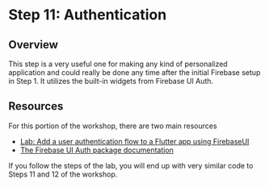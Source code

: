 # Step 11: Authentication

## Overview

This step is a very useful one for making any kind of personalized application and could really be done any time after the initial Firebase setup in Step 1. It utilizes the built-in widgets from Firebase UI Auth.

## Resources

For this portion of the workshop, there are two main resources

- [Lab: Add a user authentication flow to a Flutter app using FirebaseUI](https://firebase.google.com/codelabs/firebase-auth-in-flutter-apps?hl=en#0)
- [The Firebase UI Auth package documentation](https://pub.dev/packages/firebase_ui_auth)

If you follow the steps of the lab, you will end up with very similar code to Steps 11 and 12 of the workshop.
